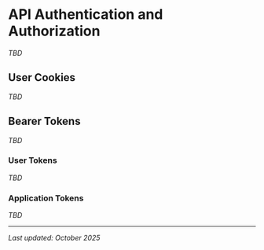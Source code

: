 # API Authentication and Authorization

_TBD_

## User Cookies

_TBD_

## Bearer Tokens

_TBD_

### User Tokens

_TBD_

### Application Tokens

_TBD_

---

*Last updated: October 2025*
